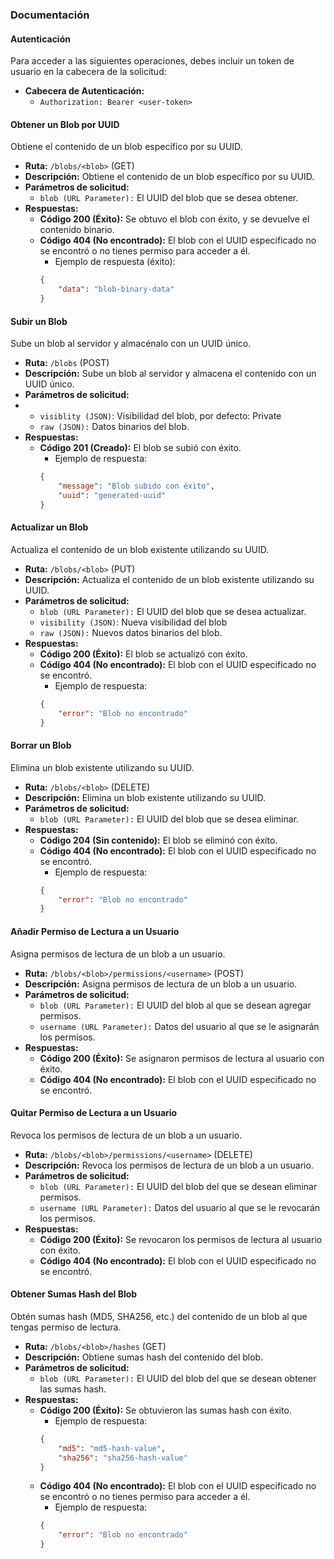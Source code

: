 ### Documentación

#### Autenticación
Para acceder a las siguientes operaciones, debes incluir un token de usuario en la cabecera de la solicitud:

- **Cabecera de Autenticación:** 
  - `Authorization: Bearer <user-token>`

#### Obtener un Blob por UUID
Obtiene el contenido de un blob específico por su UUID.

- **Ruta:** `/blobs/<blob>` (GET)
- **Descripción:** Obtiene el contenido de un blob específico por su UUID.
- **Parámetros de solicitud:**
  - `blob (URL Parameter):` El UUID del blob que se desea obtener.
- **Respuestas:**
  - **Código 200 (Éxito):** Se obtuvo el blob con éxito, y se devuelve el contenido binario.
  - **Código 404 (No encontrado):** El blob con el UUID especificado no se encontró o no tienes permiso para acceder a él.
    - Ejemplo de respuesta (éxito):
    ```json
    {
        "data": "blob-binary-data"
    }
    ```

#### Subir un Blob
Sube un blob al servidor y almacénalo con un UUID único.

- **Ruta:** `/blobs` (POST)
- **Descripción:** Sube un blob al servidor y almacena el contenido con un UUID único.
- **Parámetros de solicitud:**
- - `visiblity (JSON)`: Visibilidad del blob, por defecto: Private
  - `raw (JSON):` Datos binarios del blob.
- **Respuestas:**
  - **Código 201 (Creado):** El blob se subió con éxito.
    - Ejemplo de respuesta:
    ```json
    {
        "message": "Blob subido con éxito",
        "uuid": "generated-uuid"
    }
    ```

#### Actualizar un Blob
Actualiza el contenido de un blob existente utilizando su UUID.

- **Ruta:** `/blobs/<blob>` (PUT)
- **Descripción:** Actualiza el contenido de un blob existente utilizando su UUID.
- **Parámetros de solicitud:**
  - `blob (URL Parameter):` El UUID del blob que se desea actualizar.
  - `visibility (JSON)`: Nueva visibilidad del blob
  - `raw (JSON):` Nuevos datos binarios del blob.
- **Respuestas:**
  - **Código 200 (Éxito):** El blob se actualizó con éxito.
  - **Código 404 (No encontrado):** El blob con el UUID especificado no se encontró.
    - Ejemplo de respuesta:
    ```json
    {
        "error": "Blob no encontrado"
    }
    ```

#### Borrar un Blob
Elimina un blob existente utilizando su UUID.

- **Ruta:** `/blobs/<blob>` (DELETE)
- **Descripción:** Elimina un blob existente utilizando su UUID.
- **Parámetros de solicitud:**
  - `blob (URL Parameter):` El UUID del blob que se desea eliminar.
- **Respuestas:**
  - **Código 204 (Sin contenido):** El blob se eliminó con éxito.
  - **Código 404 (No encontrado):** El blob con el UUID especificado no se encontró.
    - Ejemplo de respuesta:
    ```json
    {
        "error": "Blob no encontrado"
    }
    ```

#### Añadir Permiso de Lectura a un Usuario
Asigna permisos de lectura de un blob a un usuario.

- **Ruta:** `/blobs/<blob>/permissions/<username>` (POST)
- **Descripción:** Asigna permisos de lectura de un blob a un usuario.
- **Parámetros de solicitud:**
  - `blob (URL Parameter):` El UUID del blob al que se desean agregar permisos.
  - `username (URL Parameter):` Datos del usuario al que se le asignarán los permisos.
- **Respuestas:**
  - **Código 200 (Éxito):** Se asignaron permisos de lectura al usuario con éxito.
  - **Código 404 (No encontrado):** El blob con el UUID especificado no se encontró.

#### Quitar Permiso de Lectura a un Usuario
Revoca los permisos de lectura de un blob a un usuario.

- **Ruta:** `/blobs/<blob>/permissions/<username>` (DELETE)
- **Descripción:** Revoca los permisos de lectura de un blob a un usuario.
- **Parámetros de solicitud:**
  - `blob (URL Parameter):` El UUID del blob del que se desean eliminar permisos.
  - `username (URL Parameter):` Datos del usuario al que se le revocarán los permisos.
- **Respuestas:**
  - **Código 200 (Éxito):** Se revocaron los permisos de lectura al usuario con éxito.
  - **Código 404 (No encontrado):** El blob con el UUID especificado no se encontró.

#### Obtener Sumas Hash del Blob
Obtén sumas hash (MD5, SHA256, etc.) del contenido de un blob al que tengas permiso de lectura.

- **Ruta:** `/blobs/<blob>/hashes` (GET)
- **Descripción:** Obtiene sumas hash del contenido del blob.
- **Parámetros de solicitud:**
  - `blob (URL Parameter):` El UUID del blob del que se desean obtener las sumas hash.
- **Respuestas:**
  - **Código 200 (Éxito):** Se obtuvieron las sumas hash con éxito.
    - Ejemplo de respuesta:
    ```json
    {
        "md5": "md5-hash-value",
        "sha256": "sha256-hash-value"
    }
    ```
  - **Código 404 (No encontrado):** El blob con el UUID especificado no se encontró o no tienes permiso para acceder a él.
    - Ejemplo de respuesta:
    ```json
    {
        "error": "Blob no encontrado"
    }
    ```
